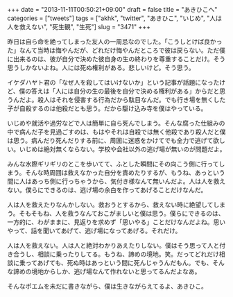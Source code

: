 +++
date = "2013-11-11T00:50:21+09:00"
draft = false
title = "あきひこへ"
categories = ["tweets"]
tags = ["akhk", "twitter", "あきひこ", "いじめ", "人は人を救えない", "死生観", "生死"]
slug = "3471"
+++

昨日は自ら命を絶ってしまった友人の一周忌なのでした。「こうしとけば良かった」なんて当時は悔やんだが、どれだけ悔やんだところで彼は戻らない。ただ僕に出来るのは、彼が自分で決めた彼自身の生の終わりを尊重することだけ。そう思うしかないよね。人には死ぬ権利がある。悲しいけど。そう思う。

イケダハヤト君の「なぜ人を殺してはいけないか」という記事が話題になったけど、僕の答えは「人には自分の生の最後を自分で決める権利がある」からだと思うんだよ。殺人はそれを侵害する行為だから駄目なんだ。でも行き場を無くした子が自殺するのは他殺だとも思う。だから駆け込み寺を僕はやっている。

いじめや就活や過労などで人は簡単に自ら死んでしまう。そんな腐った仕組みの中で病んだ子を見過ごすのは、もはやそれは自殺では無く他殺であり殺人だと僕は思う。病んだり死んだりする前に、周囲に迷惑をかけてでも全力で逃げて欲しい。いじめは絶対無くならない。学校や会社以外の逃げ場が無いのが問題だよ。

みんな水際ギリギリのとこを歩いてて、ふとした瞬間にその向こう側に行ってしまう。そんな時周囲は救えなかった自分を責めたりするが、もうね、あっという間に人はあっち側に行っちゃうから、気付き様なんて無いんだよ。人は人を救えない。僕らにできるのは、逃げ場の余白を作ってあげることだけなんだ。

人は人を救えたりなんかしない。救おうとするから、救えない時に絶望してしまう。そもそもね、人を救うなんておこがましいと僕は思う。僕らにできるのは、一方的に、わがままに、見返りを求めず「思いやる」ことだけなんだよね。思いやって、話を聞いてあげて、逃げ場になってあげる。それだけ。

人は人を救えない。人は人と絶対わかりあえたりしない。僕はそう思って人と付き合うし、相談に乗ったりしてる。もうね、諦めの境地。笑。だってどれだけ相談に乗ってあげても、死ぬ時はあっという間に死んじゃうんだもん。でも、そんな諦めの境地からしか、逃げ場なんて作れないと思ってるんだよなあ。

そんなポエムを未だに書きながら、僕は生きながらえてるよ、あきひこ。
